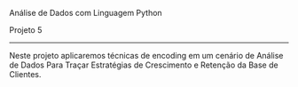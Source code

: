 Análise de Dados com Linguagem Python

Projeto 5

-------------------

Neste projeto aplicaremos técnicas de encoding em um cenário de Análise de Dados Para Traçar Estratégias de Crescimento e Retenção da Base de Clientes.
